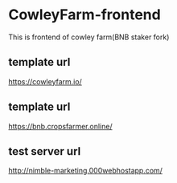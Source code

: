 # CowleyFarm-frontend
This is frontend of cowley farm(BNB staker fork)

## template url
https://cowleyfarm.io/

## template url
https://bnb.cropsfarmer.online/

## test server url
http://nimble-marketing.000webhostapp.com/ 
